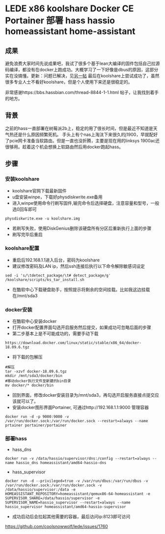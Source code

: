 # LEDE x86 koolshare Docker CE Portainer 部署 hass hassio homeassistant home-assistant
## 成果
避免浪费大家时间先说成果吧，我试了很多个基于lean大编译的固件包括自己拉源码编译，都没有在docker上跑成功。大概学习了一下好像是dbus的原因，这部分实在没搞懂。更新：问题已解决，见[另一帖](https://www.jcat.cn/archives/lean-lede-docker-hass)
最后在koolshare上尝试成功了，虽然很多专业人士不看好koolshare，但是个人使用下来还是很稳定的。

非常感谢https://bbs.hassbian.com/thread-8844-1-1.html 帖子，让我找到着手的地方。
## 背景
之前的hass一直部署在树莓派2b上，稳定的用了很长时间，但是最近不知道是天气热还是什么原因频繁死机。
手头上有个nas上淘汰下来很久的j1900，早就配好了pcie网卡准备当软路由。但是一直也没折腾，主要是现在用的linksys 1900ac还很够用。趁着这个机会想换上软路由然后用docker跑起hass。
## 步骤
### 安装koolshare
- koolshare官网下载最新固件
- u盘安装winpe，下载好physdiskwrite.exe备用
- 进入winpe使用命令行刷写固件,输完命令后选择硬盘，注意容量和型号，一般选0回车即可
```
physdiskwrite.exe -u koolshare.img
```
- 若刷写失败，使用DiskGenius删除该硬盘所有分区后重新执行上面的步骤
- 刷写完毕后重启
### koolshare配置
- 重启后192.168.1.1进入后台，密码为koolshare
- 建议修改密码及LAN ip，然后ssh连接后执行以下命令解除敏感词设定
```
sed -i 's/\tdetect_package/\t# detect_package/g' /koolshare/scripts/ks_tar_install.sh
```
- 在酷软中心下载硬盘助手，按照提示将剩余的空间挂载。比如我这边挂载在/mnt/sda3
### docker安装
- 在酷软中心安装docker
- 打开docker配置界面勾选开启服务然后提交，如果成功可忽略后面的步骤
- 第二步基本上是不可能成功的，需要手动下载
```
https://download.docker.com/linux/static/stable/x86_64/docker-18.09.6.tgz
```
- 将下载的包解压
```
#解压
tar -xzvf docker-18.09.6.tgz
mkdir /mnt/sda3/docker/bin
#移动docker执行文件至新建的bin目录
mv docker/* docker/bin
```
- 回到界面，修改docker安装目录为/mnt/sda3，再勾选开启服务直接点提交应该就可以了。
- 安装docker图形界面Portainer, 可通过http://192.168.1.1:9000 管理容器
```
docker run -d -p 9000:9000 -v /var/run/docker.sock:/var/run/docker.sock --restart=always --name prtainer portainer/portainer
```
### 部署hass
- hass_dns
```
docker run -v /data/hassio/supervisor/dns:/config --restart=always --name hassio_dns homeassistant/amd64-hassio-dns
```
- hass_supervisor
```
docker run -d --privileged=true -v /var/run/dbus:/var/run/dbus -v /var/run/docker.sock:/var/run/docker.sock -v /data/hassio/supervisor:/data -e HOMEASSISTANT_REPOSITORY=homeassistant/qemux86-64-homeassistant -e SUPERVISOR_SHARE=/data/hassio/supervisor -e SUPERVISOR_NAME=hassio_supervisor --restart=always --name hassio_supervisor homeassistant/amd64-hassio-supervisor
```
- 成功启动后会拉起其他需要的容器，最后访问ip:8123即可访问


https://github.com/coolsnowwolf/lede/issues/1760
